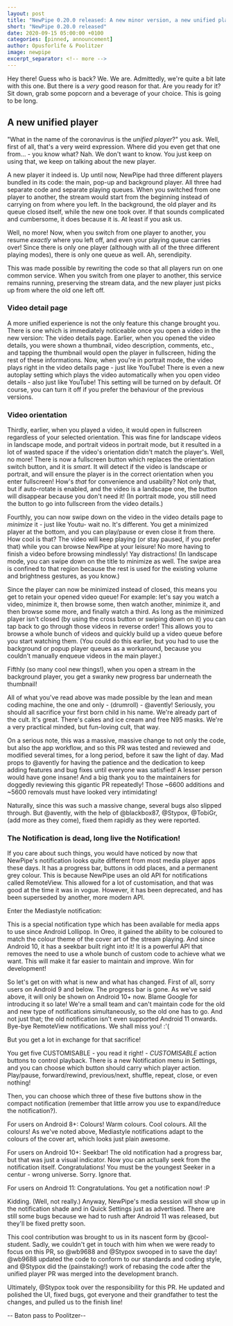 ```yaml
---
layout: post
title: "NewPipe 0.20.0 released: A new minor version, a new unified player, a new notification experience... A lot new!"
short: "NewPipe 0.20.0 released"
date: 2020-09-15 05:00:00 +0100
categories: [pinned, announcement]
author: Opusforlife & Poolitzer
image: newpipe
excerpt_separator: <!-- more -->
---
```


Hey there! Guess who is back? We. We are. Admittedly, we're quite a bit late with this one. But there is a _very_ good reason for that. Are you ready for it? Sit down, grab some popcorn and a beverage of your choice. This is going to be long.
<!-- more -->

## A new unified player

"What in the name of the coronavirus is the _unified player_?" you ask. Well, first of all, that's a very weird expression. Where did you even get that one from... - you know what? Nah. We don't want to know. You just keep on using that, we keep on talking about the new player.

A new player it indeed is. Up until now, NewPipe had three different players bundled in its code: the main, pop-up and background player. All three had separate code and separate playing queues. When you switched from one player to another, the stream would start from the beginning instead of carrying on from where you left. In the background, the old player and its queue closed itself, while the new one took over. If that sounds complicated and cumbersome, it does because it is. At least if you ask us.

Well, no more! Now, when you switch from one player to another, you resume _exactly_ where you left off, and even your playing queue carries over! Since there is only one player (although with all of the three different playing modes), there is only one queue as well. Ah, serendipity.

This was made possible by rewriting the code so that all players run on one common service. When you switch from one player to another, this service remains running, preserving the stream data, and the new player just picks up from where the old one left off.

### Video detail page

A more unified experience is not the only feature this change brought you. There is one which is immediately noticeable once you open a video in the new version: The video details page. Earlier, when you opened the video details, you were shown a thumbnail, video description, comments, etc., and tapping the thumbnail would open the player in fullscreen, hiding the rest of these informations. Now, when you're in portrait mode, the video plays right in the video details page - just like YouTube! There is even a new autoplay setting which plays the video automatically when you open video details - also just like YouTube! This setting will be turned on by default. Of course, you can turn it off if you prefer the behaviour of the previous versions.

### Video orientation

Thirdly, earlier, when you played a video, it would open in fullscreen regardless of your selected orientation. This was fine for landscape videos in landscape mode, and portrait videos in portrait mode, but it resulted in a lot of wasted space if the video's orientation didn't match the player's. Well, no more! There is now a fullscreen button which replaces the orientation switch button, and it is _smart_. It will detect if the video is landscape or portrait, and will ensure the player is in the correct orientation when you enter fullscreen! How's _that_ for convenience and usability? Not only that, but if auto-rotate is enabled, and the video is a landscape one, the button will disappear because you don't need it! (In portrait mode, you still need the button to go into fullscreen from the video details.)

Fourthly, you can now swipe down on the video in the video details page to _minimize_ it - just like Youtu- wait no. It's different. You get a minimized player at the bottom, and you can play/pause or even close it from there. How cool is that? The video will keep playing (or stay paused, if you prefer that) while you can browse NewPipe at your leisure! No more having to finish a video before browsing mindlessly! Yay distractions! (In landscape mode, you can swipe down on the title to minimize as well. The swipe area is confined to that region because the rest is used for the existing volume and brightness gestures, as you know.)

Since the player can now be minimized instead of closed, this means you get to retain your opened video queue! For example: let's say you watch a video, minimize it, then browse some, then watch another, minimize it, and then browse some more, and finally watch a third. As long as the minimized player isn't closed (by using the cross button or swiping down on it) you can tap back to go through those videos in reverse order! This allows you to browse a whole bunch of videos and quickly build up a video queue before you start watching them. (You could do this earlier, but you had to use the background or popup player queues as a workaround, because you couldn't manually enqueue videos in the main player.)

Fifthly (so many cool new things!), when you open a stream in the background player, you get a swanky new progress bar underneath the thumbnail!

All of what you've read above was made possible by the lean and mean coding machine, the one and only - (drumroll) - @avently! Seriously, you should all sacrifice your first born child in his name. We're already part of the cult. It's great. There's cakes and ice cream and free N95 masks. We're a very practical minded, but fun-loving cult, that way.

On a serious note, this was a massive, massive change to not only the code, but also the app workflow, and so this PR was tested and reviewed and modified several times, for a long period, before it saw the light of day. Mad props to @avently for having the patience and the dedication to keep adding features and bug fixes until everyone was satisfied! A lesser person would have gone insane! And a big thank you to the maintainers for doggedly reviewing this gigantic PR repeatedly! Those ~6600 additions and ~5600 removals must have looked very intimidating!

Naturally, since this was such a massive change, several bugs also slipped through. But @avently, with the help of @blackbox87, @Stypox, @TobiGr, (add more as they come), fixed them rapidly as they were reported. 

### The Notification is dead, long live the Notification!

If you care about such things, you would have noticed by now that NewPipe's notification looks quite different from most media player apps these days. It has a progress bar, buttons in odd places, and a permanent grey colour. This is because NewPipe uses an old API for notifications called RemoteView. This allowed for a lot of customisation, and that was good at the time it was in vogue. However, it has been deprecated, and has been superseded by another, more modern API.

Enter the Mediastyle notification:

This is a special notification type which has been available for media apps to use since Android Lollipop. In Oreo, it gained the ability to be coloured to match the colour theme of the cover art of the stream playing. And since Android 10, it has a seekbar built right into it! It is a powerful API that removes the need to use a whole bunch of custom code to achieve what we want. This will make it far easier to maintain and improve. Win for development!

So let's get on with what is new and what has changed. First of all, sorry users on Android 9 and below. The progress bar is gone. As we've said above, it will only be shown on Android 10+ now. Blame Google for introducing it so late! We're a small team and can't maintain code for the old and new type of notifications simultaneously, so the old one has to go. And not just that; the old notification isn't even supported Android 11 onwards. Bye-bye RemoteView notifications. We shall miss you! :'(

But you get a lot in exchange for that sacrifice!

You get five CUSTOMISABLE - you read it right! - _CUSTOMISABLE_ action buttons to control playback. There is a new Notification menu in Settings, and you can choose which button should carry which player action. Play/pause, forward/rewind, previous/next, shuffle, repeat, close, or even nothing!

Then, you can choose which three of these five buttons show in the compact notification (remember that little arrow you use to expand/reduce the notification?).

For users on Android 8+: Colours! Warm colours. Cool colours. All the colours! As we've noted above, Mediastyle notifications adapt to the colours of the cover art, which looks just plain awesome.

For users on Android 10+: Seekbar! The old notification had a progress bar, but that was just a visual indicator. Now you can actually seek from the notification itself. Congratulations! You must be the youngest Seeker in a centur - wrong universe. Sorry. Ignore that.

For users on Android 11: Congratulations. You get a notification now! :P

Kidding. (Well, not really.) Anyway, NewPipe's media session will show up in the notification shade and in Quick Settings just as advertised. There are still some bugs because we had to rush after Android 11 was released, but they'll be fixed pretty soon.

This cool contribution was brought to us in its nascent form by @cool-student. Sadly, we couldn't get in touch with him when we were ready to focus on this PR, so @wb9688 and @Stypox swooped in to save the day! @wb9688 updated the code to conform to our standards and coding style, and @Stypox did the (painstaking!) work of rebasing the code after the unified player PR was merged into the development branch.

Ultimately, @Stypox took over the responsibility for this PR. He updated and polished the UI, fixed bugs, got everyone and their grandfather to test the changes, and pulled us to the finish line!

-- Baton pass to Poolitzer--